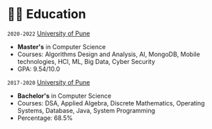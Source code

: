 # 👨‍🎓 Education
`2020-2022` [University of Pune](http://www.unipune.ac.in/)
- **Master's** in Computer Science
- Courses: Algorithms Design and Analysis, AI, MongoDB, Mobile technologies, HCI, ML, Big Data, Cyber Security
- GPA: 9.54/10.0


`2017-2020` [University of Pune](http://www.unipune.ac.in/)
- **Bachelor's** in Computer Science
- Courses: DSA, Applied Algebra, Discrete Mathematics, Operating Systems, Database, Java, System Programming
- Percentage: 68.5%